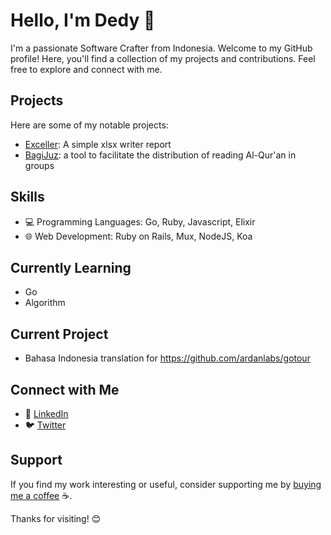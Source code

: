# Hello, I'm Dedy 👋

I'm a passionate Software Crafter from Indonesia. Welcome to my GitHub profile! Here, you'll find a collection of my projects and contributions. Feel free to explore and connect with me.

## Projects

Here are some of my notable projects:

- [Exceller](https://github.com/walvisk/exceller): A simple xlsx writer report
- [BagiJuz](https://github.com/walvisk/bagijuz):  a tool to facilitate the distribution of reading Al-Qur'an in groups

## Skills

- 💻 Programming Languages: Go, Ruby, Javascript, Elixir
- 🌐 Web Development: Ruby on Rails, Mux, NodeJS, Koa

## Currently Learning
- Go
- Algorithm

## Current Project
- Bahasa Indonesia translation for https://github.com/ardanlabs/gotour

## Connect with Me
- 💼 [LinkedIn](https://www.linkedin.com/in/dedy-puji-jayanto-209761107/)
- 🐦 [Twitter](https://twitter.com/pujidjayanto)

## Support

If you find my work interesting or useful, consider supporting me by [buying me a coffee](https://saweria.co/dedypuji) ☕️.

Thanks for visiting! 😊
